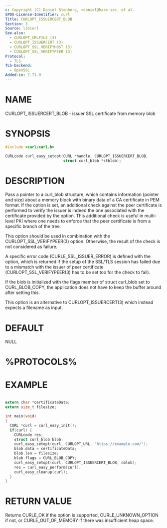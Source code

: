 ```yaml
---
c: Copyright (C) Daniel Stenberg, <daniel@haxx.se>, et al.
SPDX-License-Identifier: curl
Title: CURLOPT_ISSUERCERT_BLOB
Section: 3
Source: libcurl
See-also:
  - CURLOPT_CRLFILE (3)
  - CURLOPT_ISSUERCERT (3)
  - CURLOPT_SSL_VERIFYHOST (3)
  - CURLOPT_SSL_VERIFYPEER (3)
Protocol:
  - TLS
TLS-backend:
  - OpenSSL
Added-in: 7.71.0
---
```


# NAME

CURLOPT_ISSUERCERT_BLOB - issuer SSL certificate from memory blob

# SYNOPSIS

~~~c
#include <curl/curl.h>

CURLcode curl_easy_setopt(CURL *handle, CURLOPT_ISSUERCERT_BLOB,
                          struct curl_blob *stblob);
~~~

# DESCRIPTION

Pass a pointer to a curl_blob structure, which contains information (pointer
and size) about a memory block with binary data of a CA certificate in PEM
format. If the option is set, an additional check against the peer certificate
is performed to verify the issuer is indeed the one associated with the
certificate provided by the option. This additional check is useful in
multi-level PKI where one needs to enforce that the peer certificate is from a
specific branch of the tree.

This option should be used in combination with the
CURLOPT_SSL_VERIFYPEER(3) option. Otherwise, the result of the check is
not considered as failure.

A specific error code (CURLE_SSL_ISSUER_ERROR) is defined with the option,
which is returned if the setup of the SSL/TLS session has failed due to a
mismatch with the issuer of peer certificate (CURLOPT_SSL_VERIFYPEER(3)
has to be set too for the check to fail).

If the blob is initialized with the flags member of struct curl_blob set to
CURL_BLOB_COPY, the application does not have to keep the buffer around after
setting this.

This option is an alternative to CURLOPT_ISSUERCERT(3) which instead
expects a filename as input.

# DEFAULT

NULL

# %PROTOCOLS%

# EXAMPLE

~~~c

extern char *certificateData;
extern size_t filesize;

int main(void)
{
  CURL *curl = curl_easy_init();
  if(curl) {
    CURLcode res;
    struct curl_blob blob;
    curl_easy_setopt(curl, CURLOPT_URL, "https://example.com/");
    blob.data = certificateData;
    blob.len = filesize;
    blob.flags = CURL_BLOB_COPY;
    curl_easy_setopt(curl, CURLOPT_ISSUERCERT_BLOB, &blob);
    res = curl_easy_perform(curl);
    curl_easy_cleanup(curl);
  }
}
~~~

# RETURN VALUE

Returns CURLE_OK if the option is supported, CURLE_UNKNOWN_OPTION if not, or
CURLE_OUT_OF_MEMORY if there was insufficient heap space.
